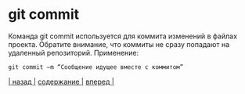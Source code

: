 # git commit

Команда git commit используется для коммита изменений в файлах проекта. Обратите внимание, что коммиты не сразу попадают на удаленный репозиторий. Применение:

``` bash-
git commit –m “Сообщение идущее вместе с коммитом”
```

[| назад |](./clone.md) [ содержание |](./readme.md) [вперед |](./status.md)